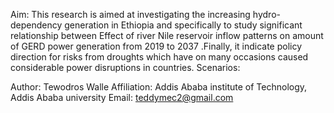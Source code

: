 Aim: This research is aimed at investigating the increasing hydro-dependency  generation  in Ethiopia  and specifically  to study significant relationship between Effect of river Nile reservoir inflow patterns on amount of GERD power generation from 2019 to 2037 .Finally, it indicate policy direction for  risks from droughts which have on many occasions caused considerable power disruptions in countries.
Scenarios:


Author: Tewodros Walle
Affiliation: Addis Ababa institute of Technology, Addis Ababa university 
Email: teddymec2@gmail.com
